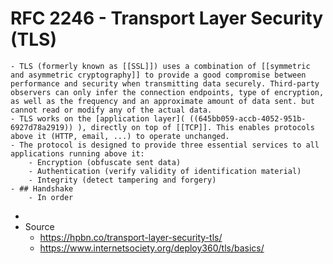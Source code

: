 # RFC 2246 - Transport Layer Security (TLS)
	- TLS (formerly known as [[SSL]]) uses a combination of [[symmetric and asymmetric cryptography]] to provide a good compromise between performance and security when transmitting data securely. Third-party observers can only infer the connection endpoints, type of encryption, as well as the frequency and an approximate amount of data sent. but cannot read or modify any of the actual data.
	- TLS works on the [application layer]( ((645bb059-accb-4052-951b-6927d78a2919)) ), directly on top of [[TCP]]. This enables protocols above it (HTTP, email, ...) to operate unchanged.
	- The protocol is designed to provide three essential services to all applications running above it:
		- Encryption (obfuscate sent data)
		- Authentication (verify validity of identification material)
		- Integrity (detect tampering and forgery)
	- ## Handshake
		- In order
-
- Source
	- https://hpbn.co/transport-layer-security-tls/
	- https://www.internetsociety.org/deploy360/tls/basics/